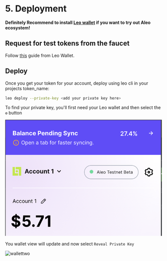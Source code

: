 # 5. Deployment

**Definitely Recommend to install [Leo wallet](https://www.leo.app/) if you want to try out Aleo ecosystem!**

## Request for test tokens from the faucet

Follow [this](https://www.leo.app/blog/aleo-faucet) guide from Leo Wallet.

## Deploy

Once you get your token for your account, deploy using leo cli in your projects token_name:

```bash
leo deploy --private-key <add your private key here>
```

To find your private key, you'll first need your Leo wallet and then select the `⚙️` button

<img alt="walletone" width="800"  src="/images/walletone.png">

You wallet view will update and now select `Reveal Private Key`

<img alt="wallettwo" width="800"  src="/images/walletwo.png">
